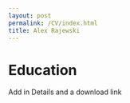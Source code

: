 ```yaml
---
layout: post
permalink: /CV/index.html
title: Alex Rajewski
---
```

Education
==================

Add in Details and a download link



